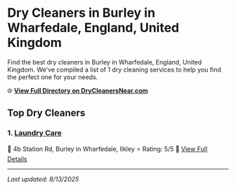 # Dry Cleaners in Burley in Wharfedale, England, United Kingdom

Find the best dry cleaners in Burley in Wharfedale, England, United Kingdom. We've compiled a list of 1 dry cleaning services to help you find the perfect one for your needs.

🌐 **[View Full Directory on DryCleanersNear.com](https://drycleanersnear.com/city/United%20Kingdom/England/Burley%20in%20Wharfedale)**

## Top Dry Cleaners

### 1. [Laundry Care](https://drycleanersnear.com/dryCleaner/6892b82b7a636409f9a33c7f/laundry-care)
📍 4b Station Rd, Burley in Wharfedale, Ilkley
⭐ Rating: 5/5
🔗 [View Full Details](https://drycleanersnear.com/dryCleaner/6892b82b7a636409f9a33c7f/laundry-care)


---

*Last updated: 8/13/2025*
